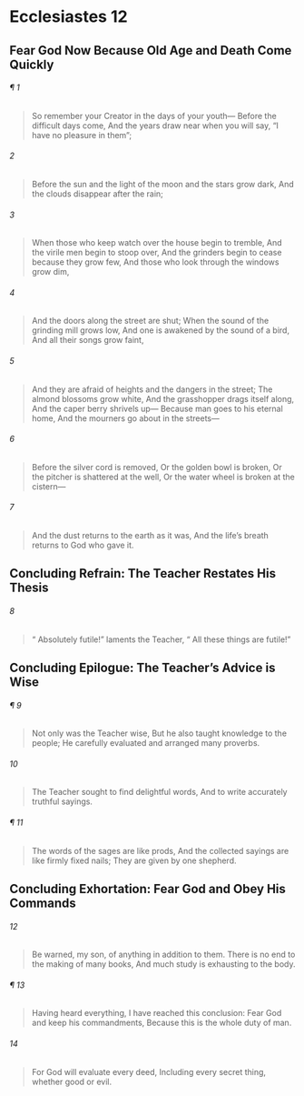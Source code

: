 # Ecclesiastes 12
## Fear God Now Because Old Age and Death Come Quickly
###### ¶ 1
> So remember your Creator in the days of your youth—
> Before the difficult days come,
> And the years draw near when you will say, “I have no pleasure in them”;
###### 2
> Before the sun and the light of the moon and the stars grow dark,
> And the clouds disappear after the rain;
###### 3
> When those who keep watch over the house begin to tremble,
> And the virile men begin to stoop over,
> And the grinders begin to cease because they grow few,
> And those who look through the windows grow dim,
###### 4
> And the doors along the street are shut;
> When the sound of the grinding mill grows low,
> And one is awakened by the sound of a bird,
> And all their songs grow faint,
###### 5
> And they are afraid of heights and the dangers in the street;
> The almond blossoms grow white,
> And the grasshopper drags itself along,
> And the caper berry shrivels up—
> Because man goes to his eternal home,
> And the mourners go about in the streets—
###### 6
> Before the silver cord is removed,
> Or the golden bowl is broken,
> Or the pitcher is shattered at the well,
> Or the water wheel is broken at the cistern—
###### 7
> And the dust returns to the earth as it was,
> And the life’s breath returns to God who gave it.
## Concluding Refrain: The Teacher Restates His Thesis
###### 8
>  “ Absolutely futile!” laments the Teacher,
>  “ All these things are futile!”
## Concluding Epilogue: The Teacher’s Advice is Wise
###### ¶ 9
> Not only was the Teacher wise,
> But he also taught knowledge to the people;
> He carefully evaluated and arranged many proverbs.
###### 10
> The Teacher sought to find delightful words,
> And to write accurately truthful sayings.
###### ¶ 11
> The words of the sages are like prods,
> And the collected sayings are like firmly fixed nails;
> They are given by one shepherd.
## Concluding Exhortation: Fear God and Obey His Commands
###### 12
> Be warned, my son, of anything in addition to them.
> There is no end to the making of many books,
> And much study is exhausting to the body.
###### ¶ 13
> Having heard everything, I have reached this conclusion:
> Fear God and keep his commandments,
> Because this is the whole duty of man.
###### 14
> For God will evaluate every deed,
> Including every secret thing, whether good or evil.
